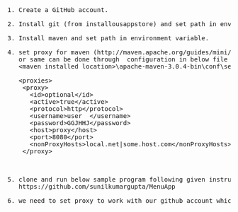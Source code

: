 <pre>
1. Create a GitHub account.

2. Install git (from installousappstore) and set path in environment variable.

3. Install maven and set path in environment variable.

4. set proxy for maven (http://maven.apache.org/guides/mini/guide-proxies.html)
   or same can be done through <proxies> configuration in below file 
   &lt;maven installed location>\apache-maven-3.0.4-bin\conf\settings.xml

   &lt;proxies>
    &lt;proxy>
      &lt;id>optional&lt;/id>
      &lt;active>true&lt;/active>
      &lt;protocol>http&lt;/protocol>
      &lt;username>user  &lt;/username>
      &lt;password>GGJHHJ&lt;/password>
      &lt;host>proxy&lt;/host>
      &lt;port>8080&lt;/port>
      &lt;nonProxyHosts>local.net|some.host.com&lt;/nonProxyHosts>
    &lt;/proxy>
    
  </proxies>

5. clone and run below sample program following given instruction, to test if your setup is all done.
   https://github.com/sunilkumargupta/MenuApp

6. we need to set proxy to work with our github account which I'll share offline.


</pre>
